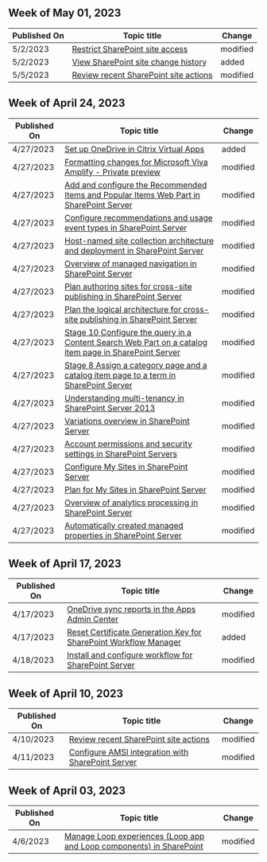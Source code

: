 <!-- This file is generated automatically each week. Changes made to this file will be overwritten.-->



## Week of May 01, 2023


| Published On |Topic title | Change |
|------|------------|--------|
| 5/2/2023 | [Restrict SharePoint site access](/SharePoint/restricted-access-control) | modified |
| 5/2/2023 | [View SharePoint site change history](/SharePoint/change-history-report) | added |
| 5/5/2023 | [Review recent SharePoint site actions](/SharePoint/recent-actions-panel) | modified |


## Week of April 24, 2023


| Published On |Topic title | Change |
|------|------------|--------|
| 4/27/2023 | [Set up OneDrive in Citrix Virtual Apps](/SharePoint/onedrive-in-citrix-virtual-apps-deployment-guide) | added |
| 4/27/2023 | [Formatting changes for Microsoft Viva Amplify - Private preview](/SharePoint/viva-amplify) | modified |
| 4/27/2023 | [Add and configure the Recommended Items and Popular Items Web Part in SharePoint Server](/SharePoint/administration/add-and-configure-the-recommended-items-and-popular-items-web-part) | modified |
| 4/27/2023 | [Configure recommendations and usage event types in SharePoint Server](/SharePoint/administration/configure-recommendations-and-usage-event-types) | modified |
| 4/27/2023 | [Host-named site collection architecture and deployment in SharePoint Server](/SharePoint/administration/host-named-site-collection-architecture-and-deployment) | modified |
| 4/27/2023 | [Overview of managed navigation in SharePoint Server](/SharePoint/administration/overview-of-managed-navigation) | modified |
| 4/27/2023 | [Plan authoring sites for cross-site publishing in SharePoint Server](/SharePoint/administration/plan-sharepoint-authoring-sites-for-cross-site-publishing) | modified |
| 4/27/2023 | [Plan the logical architecture for cross-site publishing in SharePoint Server](/SharePoint/administration/plan-the-logical-architecture-for-cross-site-publishing) | modified |
| 4/27/2023 | [Stage 10 Configure the query in a Content Search Web Part on a catalog item page in SharePoint Server](/SharePoint/administration/stage-10-configure-the-query-in-a-content-search-web-part-on-a-catalog-item-page) | modified |
| 4/27/2023 | [Stage 8 Assign a category page and a catalog item page to a term in SharePoint Server](/SharePoint/administration/stage-8-assign-a-category-page-and-a-catalog-item-page-to-a-term) | modified |
| 4/27/2023 | [Understanding multi-tenancy in SharePoint Server 2013](/SharePoint/administration/understanding-multi-tenancy) | modified |
| 4/27/2023 | [Variations overview in SharePoint Server](/SharePoint/administration/variations-overview) | modified |
| 4/27/2023 | [Account permissions and security settings in SharePoint Servers](/SharePoint/install/account-permissions-and-security-settings-in-sharepoint-server-2016) | modified |
| 4/27/2023 | [Configure My Sites in SharePoint Server](/SharePoint/install/configure-my-sites) | modified |
| 4/27/2023 | [Plan for My Sites in SharePoint Server](/SharePoint/install/my-sites-planning) | modified |
| 4/27/2023 | [Overview of analytics processing in SharePoint Server](/SharePoint/search/overview-of-analytics-processing) | modified |
| 4/27/2023 | [Automatically created managed properties in SharePoint Server](/SharePoint/technical-reference/automatically-created-managed-properties-in-sharepoint) | modified |


## Week of April 17, 2023


| Published On |Topic title | Change |
|------|------------|--------|
| 4/17/2023 | [OneDrive sync reports in the Apps Admin Center](/SharePoint/sync-health) | modified |
| 4/17/2023 | [Reset Certificate Generation Key for SharePoint Workflow Manager](/SharePoint/governance/reset-certificate-generation-key-sharepoint-workflow-manager) | added |
| 4/18/2023 | [Install and configure workflow for SharePoint Server](/SharePoint/governance/install-and-configure-workflow-for-sharepoint-server) | modified |


## Week of April 10, 2023


| Published On |Topic title | Change |
|------|------------|--------|
| 4/10/2023 | [Review recent SharePoint site actions](/SharePoint/recent-actions-panel) | modified |
| 4/11/2023 | [Configure AMSI integration with SharePoint Server](/SharePoint/security-for-sharepoint-server/configure-amsi-integration) | modified |


## Week of April 03, 2023


| Published On |Topic title | Change |
|------|------------|--------|
| 4/6/2023 | [Manage Loop experiences (Loop app and Loop components) in SharePoint](/SharePoint/manage-loop-components) | modified |
